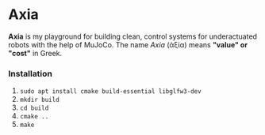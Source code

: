 # Axia

**Axia** is my playground for building clean, control systems for underactuated robots with the help of MuJoCo. The name *Axia* (ἀξία) means **"value" or "cost"** in Greek.

### Installation
1. `sudo apt install cmake build-essential libglfw3-dev`
2. `mkdir build`
3. `cd build`
4. `cmake ..`
5. `make`

